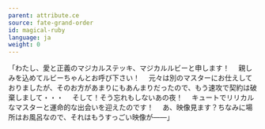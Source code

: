 ```yaml
---
parent: attribute.ce
source: fate-grand-order
id: magical-ruby
language: ja
weight: 0
---
```


「わたし、愛と正義のマジカルステッキ、マジカルルビーと申します！
　親しみを込めてルビーちゃんとお呼び下さい！
　元々は別のマスターにお仕えしておりましたが、そのお方があまりにもあんまりだったので、もう速攻で契約は破棄しまして・・・
　そして！そう忘れもしないあの夜！
　キュートでリリカルなマスターと運命的な出会いを迎えたのです！
　あ、映像見ます？ちなみに場所はお風呂なので、それはもうすっごい映像が――」　
